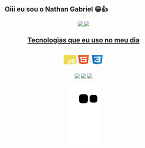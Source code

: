 ## Oiii eu sou o Nathan Gabriel 😁👍
<div align="center">
  <a href="https://github.com/NathanGabrielc">
  <img height="180em" src="https://github-readme-stats.vercel.app/api?username=NathanGabrielc&show_icons=true&theme=dracula&include_all_commits=true&count_private=true"/>
  <img height="180em" src="https://github-readme-stats.vercel.app/api/top-langs/?username=nathangabrielc&layout=compact&langs_count=7&theme=dracula&https://github.com/nathangabrielc/github-readme-stats"/>
     

## Tecnologias que eu uso no meu dia

<div style="display: inline_block"><br>

<img align="center" alt="Nathan-Js" height="30" width="40" src="https://raw.githubusercontent.com/devicons/devicon/master/icons/javascript/javascript-plain.svg">
<img align="center" alt="Nathan-HTML" height="30" width="40" src="https://raw.githubusercontent.com/devicons/devicon/master/icons/html5/html5-original.svg">
<img align="center" alt="Nathan-CSS" height="30" width="40" src="https://raw.githubusercontent.com/devicons/devicon/master/icons/css3/css3-original.svg">

 
</div>
  
  ##
 
<div> 
  
  <a href="https://www.instagram.com/nathangabrielc" target="_blank"><img src="https://img.shields.io/badge/-Instagram-%23E4405F?style=for-the-badge&logo=instagram&logoColor=white" target="_blank"></a>
  <a href = "mailto:nathangbrc@gmail.com"><img src="https://img.shields.io/badge/-Gmail-%23333?style=for-the-badge&logo=gmail&logoColor=white" target="_blank"></a>
   <a href="https://www.linkedin.com/in/nathangabrielc/" target="_blank"><img src="https://img.shields.io/badge/-LinkedIn-%230077B5?style=for-the-badge&logo=linkedin&logoColor=white" target="_blank"></a> 

 
  ![Snake animation](https://github.com/rafaballerini/rafaballerini/blob/output/github-contribution-grid-snake.svg)
 
</div>
